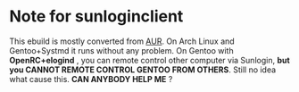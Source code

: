 # Note for sunloginclient
 This ebuild is mostly converted from [AUR](https://aur.archlinux.org/packages/sunloginclient). On Arch Linux and Gentoo+Systmd it runs without any problem. On Gentoo with **OpenRC+elogind** , you can remote control other computer via Sunlogin, **but you CANNOT REMOTE CONTROL GENTOO FROM OTHERS**. Still no idea what cause this. **CAN ANYBODY HELP ME** ?
